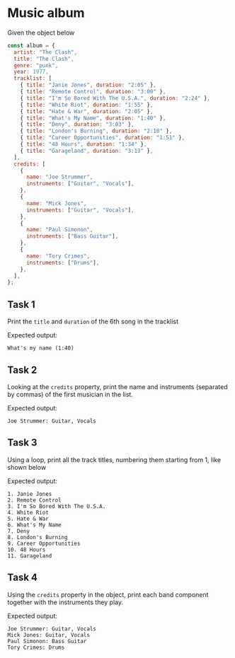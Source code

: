 # Music album

Given the object below

```js
const album = {
  artist: "The Clash",
  title: "The Clash",
  genre: "punk",
  year: 1977,
  tracklist: [
    { title: "Janie Jones", duration: "2:05" },
    { title: "Remote Control", duration: "3:00" },
    { title: "I'm So Bored With The U.S.A.", duration: "2:24" },
    { title: "White Riot", duration: "1:55" },
    { title: "Hate & War", duration: "2:05" },
    { title: "What's My Name", duration: "1:40" },
    { title: "Deny", duration: "3:03" },
    { title: "London's Burning", duration: "2:10" },
    { title: "Career Opportunities", duration: "1:51" },
    { title: "48 Hours", duration: "1:34" },
    { title: "Garageland", duration: "3:13" },
  ],
  credits: [
    {
      name: "Joe Strummer",
      instruments: ["Guitar", "Vocals"],
    },
    {
      name: "Mick Jones",
      instruments: ["Guitar", "Vocals"],
    },
    {
      name: "Paul Simonon",
      instruments: ["Bass Guitar"],
    },
    {
      name: "Tory Crimes",
      instruments: ["Drums"],
    },
  ],
};
```

## Task 1

Print the `title` and `duration` of the 6th song in the tracklist 

Expected output:

```plaintext
What's my name (1:40)
```

## Task 2

Looking at the `credits` property, print the name and instruments (separated by commas) of the first musician in the list.


Expected output:
```plaintext
Joe Strummer: Guitar, Vocals
```

## Task 3

Using a loop, print all the track titles, numbering them starting from 1, like shown below

Expected output:

```plaintext
1. Janie Jones
2. Remote Control
3. I'm So Bored With The U.S.A.
4. White Riot
5. Hate & War
6. What's My Name
7. Deny
8. London's Burning
9. Career Opportunities
10. 48 Hours
11. Garageland
```

## Task 4

Using the `credits` property in the object, print each band component together with the instruments they play.

Expected output:

```plaintext
Joe Strummer: Guitar, Vocals
Mick Jones: Guitar, Vocals
Paul Simonon: Bass Guitar
Tory Crimes: Drums
```